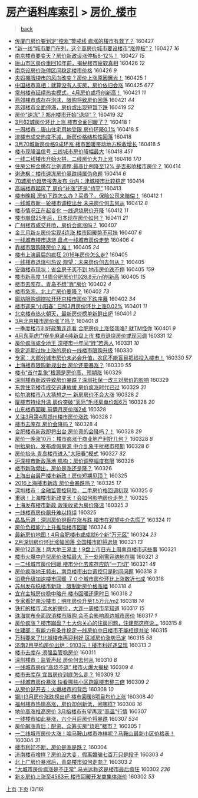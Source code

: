 [房产语料库索引](../../README.md)  > [房价_楼市](房价_楼市.md)
====
> [back](../README.md)

- [传厦门房价要划定“控涨”警戒线 疯涨的楼市有救了？](http://jkwz.applinzi.com/ittc/6825839160719836164.html#%E4%BC%A0%E5%8E%A6%E9%97%A8%E6%88%BF%E4%BB%B7%E8%A6%81%E5%88%92%E5%AE%9A%E2%80%9C%E6%8E%A7%E6%B6%A8%E2%80%9D%E8%AD%A6%E6%88%92%E7%BA%BF+%E7%96%AF%E6%B6%A8%E7%9A%84%E6%A5%BC%E5%B8%82%E6%9C%89%E6%95%91%E4%BA%86%EF%BC%9F) 160427  
- [“新一线”城市厦门在列，这个高房价城市要设楼市“涨停板”？](http://jkwz.applinzi.com/ittc/6825810868495188996.html#%E2%80%9C%E6%96%B0%E4%B8%80%E7%BA%BF%E2%80%9D%E5%9F%8E%E5%B8%82%E5%8E%A6%E9%97%A8%E5%9C%A8%E5%88%97%EF%BC%8C%E8%BF%99%E4%B8%AA%E9%AB%98%E6%88%BF%E4%BB%B7%E5%9F%8E%E5%B8%82%E8%A6%81%E8%AE%BE%E6%A5%BC%E5%B8%82%E2%80%9C%E6%B6%A8%E5%81%9C%E6%9D%BF%E2%80%9D%EF%BC%9F) 160427 *16* 
- [南京楼市要变天？房价新政设涨停板8-12%！](http://jkwz.applinzi.com/ittc/6825688491258020869.html#%E5%8D%97%E4%BA%AC%E6%A5%BC%E5%B8%82%E8%A6%81%E5%8F%98%E5%A4%A9%EF%BC%9F%E6%88%BF%E4%BB%B7%E6%96%B0%E6%94%BF%E8%AE%BE%E6%B6%A8%E5%81%9C%E6%9D%BF8-12%25%EF%BC%81) 160427 *15* 
- [唐山市区房价重回10年前，揭秘楼市疲软真相](http://jkwz.applinzi.com/ittc/6825515990020260869.html#%E5%94%90%E5%B1%B1%E5%B8%82%E5%8C%BA%E6%88%BF%E4%BB%B7%E9%87%8D%E5%9B%9E10%E5%B9%B4%E5%89%8D%EF%BC%8C%E6%8F%AD%E7%A7%98%E6%A5%BC%E5%B8%82%E7%96%B2%E8%BD%AF%E7%9C%9F%E7%9B%B8) 160426 *12* 
- [南京设房价涨停区间稳定楼市价格](http://jkwz.applinzi.com/ittc/6825418844960982021.html#%E5%8D%97%E4%BA%AC%E8%AE%BE%E6%88%BF%E4%BB%B7%E6%B6%A8%E5%81%9C%E5%8C%BA%E9%97%B4%E7%A8%B3%E5%AE%9A%E6%A5%BC%E5%B8%82%E4%BB%B7%E6%A0%BC) 160426 *9* 
- [央妈摊牌楼市的风向改变？房价上涨原因曝光！](http://jkwz.applinzi.com/ittc/6825112954399622148.html#%E5%A4%AE%E5%A6%88%E6%91%8A%E7%89%8C%E6%A5%BC%E5%B8%82%E7%9A%84%E9%A3%8E%E5%90%91%E6%94%B9%E5%8F%98%EF%BC%9F%E6%88%BF%E4%BB%B7%E4%B8%8A%E6%B6%A8%E5%8E%9F%E5%9B%A0%E6%9B%9D%E5%85%89%EF%BC%81) 160425 *1* 
- [中国楼市真相：就算没有人买房，房价依旧会涨](http://jkwz.applinzi.com/ittc/6823965567153079301.html#%E4%B8%AD%E5%9B%BD%E6%A5%BC%E5%B8%82%E7%9C%9F%E7%9B%B8%EF%BC%9A%E5%B0%B1%E7%AE%97%E6%B2%A1%E6%9C%89%E4%BA%BA%E4%B9%B0%E6%88%BF%EF%BC%8C%E6%88%BF%E4%BB%B7%E4%BE%9D%E6%97%A7%E4%BC%9A%E6%B6%A8) 160425 *677* 
- [常州楼市延续热卖模式，4月房价或将创新高！](http://jkwz.applinzi.com/ittc/6823536620984599557.html#%E5%B8%B8%E5%B7%9E%E6%A5%BC%E5%B8%82%E5%BB%B6%E7%BB%AD%E7%83%AD%E5%8D%96%E6%A8%A1%E5%BC%8F%EF%BC%8C4%E6%9C%88%E6%88%BF%E4%BB%B7%E6%88%96%E5%B0%86%E5%88%9B%E6%96%B0%E9%AB%98%EF%BC%81) 160421 *11* 
- [燕郊楼市或存在泡沫，限购将致房价回落](http://jkwz.applinzi.com/ittc/6823487467688559621.html#%E7%87%95%E9%83%8A%E6%A5%BC%E5%B8%82%E6%88%96%E5%AD%98%E5%9C%A8%E6%B3%A1%E6%B2%AB%EF%BC%8C%E9%99%90%E8%B4%AD%E5%B0%86%E8%87%B4%E6%88%BF%E4%BB%B7%E5%9B%9E%E8%90%BD) 160421 *44* 
- [燕郊楼市全面停滞，房价或出现短暂下跌](http://jkwz.applinzi.com/ittc/6822894342096028677.html#%E7%87%95%E9%83%8A%E6%A5%BC%E5%B8%82%E5%85%A8%E9%9D%A2%E5%81%9C%E6%BB%9E%EF%BC%8C%E6%88%BF%E4%BB%B7%E6%88%96%E5%87%BA%E7%8E%B0%E7%9F%AD%E6%9A%82%E4%B8%8B%E8%B7%8C) 160419 *52* 
- [房价&quot;速冻&quot;？郑州楼市开始&quot;退烧&quot;？](http://jkwz.applinzi.com/ittc/6822716064290833412.html#%E6%88%BF%E4%BB%B7%26quot%3B%E9%80%9F%E5%86%BB%26quot%3B%EF%BC%9F%E9%83%91%E5%B7%9E%E6%A5%BC%E5%B8%82%E5%BC%80%E5%A7%8B%26quot%3B%E9%80%80%E7%83%A7%26quot%3B%EF%BC%9F) 160419 *32* 
- [3月62城房价环比上涨  楼市全面回暖了？](http://jkwz.applinzi.com/ittc/6822513204571669509.html#3%E6%9C%8862%E5%9F%8E%E6%88%BF%E4%BB%B7%E7%8E%AF%E6%AF%94%E4%B8%8A%E6%B6%A8++%E6%A5%BC%E5%B8%82%E5%85%A8%E9%9D%A2%E5%9B%9E%E6%9A%96%E4%BA%86%EF%BC%9F) 160418 *1* 
- [一周楼市：唐山住宅用地受限 房价环降0.1%](http://jkwz.applinzi.com/ittc/6822467931438842885.html#%E4%B8%80%E5%91%A8%E6%A5%BC%E5%B8%82%EF%BC%9A%E5%94%90%E5%B1%B1%E4%BD%8F%E5%AE%85%E7%94%A8%E5%9C%B0%E5%8F%97%E9%99%90+%E6%88%BF%E4%BB%B7%E7%8E%AF%E9%99%8D0.1%25) 160418 *5* 
- [津楼市成交热度不减，新房价格结构性回落](http://jkwz.applinzi.com/ittc/6822461917033399301.html#%E6%B4%A5%E6%A5%BC%E5%B8%82%E6%88%90%E4%BA%A4%E7%83%AD%E5%BA%A6%E4%B8%8D%E5%87%8F%EF%BC%8C%E6%96%B0%E6%88%BF%E4%BB%B7%E6%A0%BC%E7%BB%93%E6%9E%84%E6%80%A7%E5%9B%9E%E8%90%BD) 160418  
- [3月70城新房价格9成环涨 楼市回暖带动地方税收增长](http://jkwz.applinzi.com/ittc/6822456456808760324.html#3%E6%9C%8870%E5%9F%8E%E6%96%B0%E6%88%BF%E4%BB%B7%E6%A0%BC9%E6%88%90%E7%8E%AF%E6%B6%A8+%E6%A5%BC%E5%B8%82%E5%9B%9E%E6%9A%96%E5%B8%A6%E5%8A%A8%E5%9C%B0%E6%96%B9%E7%A8%8E%E6%94%B6%E5%A2%9E%E9%95%BF) 160418 *5* 
- [楼市现降温信号 三线城市房价降幅最大](http://jkwz.applinzi.com/ittc/6822340158015669252.html#%E6%A5%BC%E5%B8%82%E7%8E%B0%E9%99%8D%E6%B8%A9%E4%BF%A1%E5%8F%B7+%E4%B8%89%E7%BA%BF%E5%9F%8E%E5%B8%82%E6%88%BF%E4%BB%B7%E9%99%8D%E5%B9%85%E6%9C%80%E5%A4%A7) 160418 *451* 
- [一线二线楼市开始火拼，二线房价大力上涨](http://jkwz.applinzi.com/ittc/6821692876710740997.html#%E4%B8%80%E7%BA%BF%E4%BA%8C%E7%BA%BF%E6%A5%BC%E5%B8%82%E5%BC%80%E5%A7%8B%E7%81%AB%E6%8B%BC%EF%BC%8C%E4%BA%8C%E7%BA%BF%E6%88%BF%E4%BB%B7%E5%A4%A7%E5%8A%9B%E4%B8%8A%E6%B6%A8) 160416 *170* 
- [住房公积金缴存比例调整:最高比例降至12% 是否影响楼市房价？](http://jkwz.applinzi.com/ittc/6820987576718459908.html#%E4%BD%8F%E6%88%BF%E5%85%AC%E7%A7%AF%E9%87%91%E7%BC%B4%E5%AD%98%E6%AF%94%E4%BE%8B%E8%B0%83%E6%95%B4%3A%E6%9C%80%E9%AB%98%E6%AF%94%E4%BE%8B%E9%99%8D%E8%87%B312%25+%E6%98%AF%E5%90%A6%E5%BD%B1%E5%93%8D%E6%A5%BC%E5%B8%82%E6%88%BF%E4%BB%B7%EF%BC%9F) 160414  
- [谢逸枫：楼市速冻房价暴跌纯属伪命题](http://jkwz.applinzi.com/ittc/6820970504009548805.html#%E8%B0%A2%E9%80%B8%E6%9E%AB%EF%BC%9A%E6%A5%BC%E5%B8%82%E9%80%9F%E5%86%BB%E6%88%BF%E4%BB%B7%E6%9A%B4%E8%B7%8C%E7%BA%AF%E5%B1%9E%E4%BC%AA%E5%91%BD%E9%A2%98) 160414 *6* 
- [70城房价趋势报告发布 业内：津城楼市比较稳定](http://jkwz.applinzi.com/ittc/6820858324748600325.html#70%E5%9F%8E%E6%88%BF%E4%BB%B7%E8%B6%8B%E5%8A%BF%E6%8A%A5%E5%91%8A%E5%8F%91%E5%B8%83+%E4%B8%9A%E5%86%85%EF%BC%9A%E6%B4%A5%E5%9F%8E%E6%A5%BC%E5%B8%82%E6%AF%94%E8%BE%83%E7%A8%B3%E5%AE%9A) 160414  
- [高端楼市起风了 房价“补涨”还是“持平”](http://jkwz.applinzi.com/ittc/6820624518707938308.html#%E9%AB%98%E7%AB%AF%E6%A5%BC%E5%B8%82%E8%B5%B7%E9%A3%8E%E4%BA%86+%E6%88%BF%E4%BB%B7%E2%80%9C%E8%A1%A5%E6%B6%A8%E2%80%9D%E8%BF%98%E6%98%AF%E2%80%9C%E6%8C%81%E5%B9%B3%E2%80%9D) 160413  
- [楼市晚报 房价下跌怎么办？买贵了，保险公司来赔偿！](http://jkwz.applinzi.com/ittc/6820254946045723652.html#%E6%A5%BC%E5%B8%82%E6%99%9A%E6%8A%A5+%E6%88%BF%E4%BB%B7%E4%B8%8B%E8%B7%8C%E6%80%8E%E4%B9%88%E5%8A%9E%EF%BC%9F%E4%B9%B0%E8%B4%B5%E4%BA%86%EF%BC%8C%E4%BF%9D%E9%99%A9%E5%85%AC%E5%8F%B8%E6%9D%A5%E8%B5%94%E5%81%BF%EF%BC%81) 160412 *1* 
- [一线城市新一轮楼市调控出台 未来房价何去何从](http://jkwz.applinzi.com/ittc/6820154467722724356.html#%E4%B8%80%E7%BA%BF%E5%9F%8E%E5%B8%82%E6%96%B0%E4%B8%80%E8%BD%AE%E6%A5%BC%E5%B8%82%E8%B0%83%E6%8E%A7%E5%87%BA%E5%8F%B0+%E6%9C%AA%E6%9D%A5%E6%88%BF%E4%BB%B7%E4%BD%95%E5%8E%BB%E4%BD%95%E4%BB%8E) 160412 *8* 
- [楼市情况正在起变化 一线退烧房价开降](http://jkwz.applinzi.com/ittc/6820144592095544325.html#%E6%A5%BC%E5%B8%82%E6%83%85%E5%86%B5%E6%AD%A3%E5%9C%A8%E8%B5%B7%E5%8F%98%E5%8C%96+%E4%B8%80%E7%BA%BF%E9%80%80%E7%83%A7%E6%88%BF%E4%BB%B7%E5%BC%80%E9%99%8D) 160412 *11* 
- [楼市崩盘25年后，日本现在房价如何？](http://jkwz.applinzi.com/ittc/6819880948074021893.html#%E6%A5%BC%E5%B8%82%E5%B4%A9%E7%9B%9825%E5%B9%B4%E5%90%8E%EF%BC%8C%E6%97%A5%E6%9C%AC%E7%8E%B0%E5%9C%A8%E6%88%BF%E4%BB%B7%E5%A6%82%E4%BD%95%EF%BC%9F) 160411 *21* 
- [广州楼市成交井喷，房价会疯涨吗？](http://jkwz.applinzi.com/ittc/6818368697101976581.html#%E5%B9%BF%E5%B7%9E%E6%A5%BC%E5%B8%82%E6%88%90%E4%BA%A4%E4%BA%95%E5%96%B7%EF%BC%8C%E6%88%BF%E4%BB%B7%E4%BC%9A%E7%96%AF%E6%B6%A8%E5%90%97%EF%BC%9F) 160407  
- [金三月新乡房价实现4连涨 楼市回暖势不可挡](http://jkwz.applinzi.com/ittc/6818268563898893316.html#%E9%87%91%E4%B8%89%E6%9C%88%E6%96%B0%E4%B9%A1%E6%88%BF%E4%BB%B7%E5%AE%9E%E7%8E%B04%E8%BF%9E%E6%B6%A8+%E6%A5%BC%E5%B8%82%E5%9B%9E%E6%9A%96%E5%8A%BF%E4%B8%8D%E5%8F%AF%E6%8C%A1) 160407 *6* 
- [一线城市楼市退烧 盘点一线城市房价走势](http://jkwz.applinzi.com/ittc/6817889707014751237.html#%E4%B8%80%E7%BA%BF%E5%9F%8E%E5%B8%82%E6%A5%BC%E5%B8%82%E9%80%80%E7%83%A7+%E7%9B%98%E7%82%B9%E4%B8%80%E7%BA%BF%E5%9F%8E%E5%B8%82%E6%88%BF%E4%BB%B7%E8%B5%B0%E5%8A%BF) 160406 *4* 
- [靠楼市限购降房价？难！](http://jkwz.applinzi.com/ittc/6816017739055367173.html#%E9%9D%A0%E6%A5%BC%E5%B8%82%E9%99%90%E8%B4%AD%E9%99%8D%E6%88%BF%E4%BB%B7%EF%BC%9F%E9%9A%BE%EF%BC%81) 160405 *24* 
- [楼市上演最后的疯狂 2016年房价怎么走?](http://jkwz.applinzi.com/ittc/6817615553963230212.html#%E6%A5%BC%E5%B8%82%E4%B8%8A%E6%BC%94%E6%9C%80%E5%90%8E%E7%9A%84%E7%96%AF%E7%8B%82+2016%E5%B9%B4%E6%88%BF%E4%BB%B7%E6%80%8E%E4%B9%88%E8%B5%B0%3F) 160405  
- [一线楼市退烧引热议 观望：未来房价何去何从？](http://jkwz.applinzi.com/ittc/6817599736089428996.html#%E4%B8%80%E7%BA%BF%E6%A5%BC%E5%B8%82%E9%80%80%E7%83%A7%E5%BC%95%E7%83%AD%E8%AE%AE+%E8%A7%82%E6%9C%9B%EF%BC%9A%E6%9C%AA%E6%9D%A5%E6%88%BF%E4%BB%B7%E4%BD%95%E5%8E%BB%E4%BD%95%E4%BB%8E%EF%BC%9F) 160405  
- [安徽楼市现状：省会房子买不到 地市房价跌不停](http://jkwz.applinzi.com/ittc/6817553993249063941.html#%E5%AE%89%E5%BE%BD%E6%A5%BC%E5%B8%82%E7%8E%B0%E7%8A%B6%EF%BC%9A%E7%9C%81%E4%BC%9A%E6%88%BF%E5%AD%90%E4%B9%B0%E4%B8%8D%E5%88%B0+%E5%9C%B0%E5%B8%82%E6%88%BF%E4%BB%B7%E8%B7%8C%E4%B8%8D%E5%81%9C) 160405 *159* 
- [楼市新高度   14周合肥房价11028.8元/㎡创新高](http://jkwz.applinzi.com/ittc/6817520823581541381.html#%E6%A5%BC%E5%B8%82%E6%96%B0%E9%AB%98%E5%BA%A6+++14%E5%91%A8%E5%90%88%E8%82%A5%E6%88%BF%E4%BB%B711028.8%E5%85%83%2F%E3%8E%A1%E5%88%9B%E6%96%B0%E9%AB%98) 160405 *15* 
- [楼市去库存，青岛不想“靠”房价](http://jkwz.applinzi.com/ittc/6816585238163489796.html#%E6%A5%BC%E5%B8%82%E5%8E%BB%E5%BA%93%E5%AD%98%EF%BC%8C%E9%9D%92%E5%B2%9B%E4%B8%8D%E6%83%B3%E2%80%9C%E9%9D%A0%E2%80%9D%E6%88%BF%E4%BB%B7) 160402 *4* 
- [楼市急冻，北上广房价要降？](http://jkwz.applinzi.com/ittc/6816530280445641733.html#%E6%A5%BC%E5%B8%82%E6%80%A5%E5%86%BB%EF%BC%8C%E5%8C%97%E4%B8%8A%E5%B9%BF%E6%88%BF%E4%BB%B7%E8%A6%81%E9%99%8D%EF%BC%9F) 160402 *73* 
- [廊坊限购调控拉开环京楼市房价下跌序幕](http://jkwz.applinzi.com/ittc/6816412340362675204.html#%E5%BB%8A%E5%9D%8A%E9%99%90%E8%B4%AD%E8%B0%83%E6%8E%A7%E6%8B%89%E5%BC%80%E7%8E%AF%E4%BA%AC%E6%A5%BC%E5%B8%82%E6%88%BF%E4%BB%B7%E4%B8%8B%E8%B7%8C%E5%BA%8F%E5%B9%95) 160402 *34* 
- [楼市迎来“小阳春” 日照3月房价环比上涨0.02%](http://jkwz.applinzi.com/ittc/6816205737545958404.html#%E6%A5%BC%E5%B8%82%E8%BF%8E%E6%9D%A5%E2%80%9C%E5%B0%8F%E9%98%B3%E6%98%A5%E2%80%9D+%E6%97%A5%E7%85%A73%E6%9C%88%E6%88%BF%E4%BB%B7%E7%8E%AF%E6%AF%94%E4%B8%8A%E6%B6%A80.02%25) 160401 *11* 
- [北京楼市热火朝天，最新房价榜单新鲜出炉](http://jkwz.applinzi.com/ittc/6816150639226651652.html#%E5%8C%97%E4%BA%AC%E6%A5%BC%E5%B8%82%E7%83%AD%E7%81%AB%E6%9C%9D%E5%A4%A9%EF%BC%8C%E6%9C%80%E6%96%B0%E6%88%BF%E4%BB%B7%E6%A6%9C%E5%8D%95%E6%96%B0%E9%B2%9C%E5%87%BA%E7%82%89) 160401 *2* 
- [3月北京楼市房价涨了吗？](http://jkwz.applinzi.com/ittc/6816145539372418053.html#3%E6%9C%88%E5%8C%97%E4%BA%AC%E6%A5%BC%E5%B8%82%E6%88%BF%E4%BB%B7%E6%B6%A8%E4%BA%86%E5%90%97%EF%BC%9F) 160401 *8* 
- [一季度楼市利好政策连连看 合肥房价上涨怪我咯? 就TM怪你](http://jkwz.applinzi.com/ittc/6816042813133161477.html#%E4%B8%80%E5%AD%A3%E5%BA%A6%E6%A5%BC%E5%B8%82%E5%88%A9%E5%A5%BD%E6%94%BF%E7%AD%96%E8%BF%9E%E8%BF%9E%E7%9C%8B+%E5%90%88%E8%82%A5%E6%88%BF%E4%BB%B7%E4%B8%8A%E6%B6%A8%E6%80%AA%E6%88%91%E5%92%AF%3F+%E5%B0%B1TM%E6%80%AA%E4%BD%A0) 160401 *9* 
- [4月东莞虎门寮步麻涌4纯新盘上市 楼市退烧房价或现回调](http://jkwz.applinzi.com/ittc/6815751505751573509.html#4%E6%9C%88%E4%B8%9C%E8%8E%9E%E8%99%8E%E9%97%A8%E5%AF%AE%E6%AD%A5%E9%BA%BB%E6%B6%8C4%E7%BA%AF%E6%96%B0%E7%9B%98%E4%B8%8A%E5%B8%82+%E6%A5%BC%E5%B8%82%E9%80%80%E7%83%A7%E6%88%BF%E4%BB%B7%E6%88%96%E7%8E%B0%E5%9B%9E%E8%B0%83) 160331 *12* 
- [房价疯涨成全地王 深楼市一年间“胖”若两人](http://jkwz.applinzi.com/ittc/6815723801144722437.html#%E6%88%BF%E4%BB%B7%E7%96%AF%E6%B6%A8%E6%88%90%E5%85%A8%E5%9C%B0%E7%8E%8B+%E6%B7%B1%E6%A5%BC%E5%B8%82%E4%B8%80%E5%B9%B4%E9%97%B4%E2%80%9C%E8%83%96%E2%80%9D%E8%8B%A5%E4%B8%A4%E4%BA%BA) 160331 *10* 
- [稳定近期过快上涨的房价一线楼市限购升级](http://jkwz.applinzi.com/ittc/6815452008492303365.html#%E7%A8%B3%E5%AE%9A%E8%BF%91%E6%9C%9F%E8%BF%87%E5%BF%AB%E4%B8%8A%E6%B6%A8%E7%9A%84%E6%88%BF%E4%BB%B7%E4%B8%80%E7%BA%BF%E6%A5%BC%E5%B8%82%E9%99%90%E8%B4%AD%E5%8D%87%E7%BA%A7) 160330  
- [专家：大部分城市房价未必会升值，农民不能盲目把钱投入楼市！](http://jkwz.applinzi.com/ittc/6815418438755304452.html#%E4%B8%93%E5%AE%B6%EF%BC%9A%E5%A4%A7%E9%83%A8%E5%88%86%E5%9F%8E%E5%B8%82%E6%88%BF%E4%BB%B7%E6%9C%AA%E5%BF%85%E4%BC%9A%E5%8D%87%E5%80%BC%EF%BC%8C%E5%86%9C%E6%B0%91%E4%B8%8D%E8%83%BD%E7%9B%B2%E7%9B%AE%E6%8A%8A%E9%92%B1%E6%8A%95%E5%85%A5%E6%A5%BC%E5%B8%82%EF%BC%81) 160330 *57* 
- [上海楼市限购新规出台 房价还要暴涨？](http://jkwz.applinzi.com/ittc/6815402858681730052.html#%E4%B8%8A%E6%B5%B7%E6%A5%BC%E5%B8%82%E9%99%90%E8%B4%AD%E6%96%B0%E8%A7%84%E5%87%BA%E5%8F%B0+%E6%88%BF%E4%BB%B7%E8%BF%98%E8%A6%81%E6%9A%B4%E6%B6%A8%EF%BC%9F) 160330 *55* 
- [楼市“首付乱象”根源是房价高、预期涨](http://jkwz.applinzi.com/ittc/6815098976583812101.html#%E6%A5%BC%E5%B8%82%E2%80%9C%E9%A6%96%E4%BB%98%E4%B9%B1%E8%B1%A1%E2%80%9D%E6%A0%B9%E6%BA%90%E6%98%AF%E6%88%BF%E4%BB%B7%E9%AB%98%E3%80%81%E9%A2%84%E6%9C%9F%E6%B6%A8) 160329  
- [深圳楼市新政导致房价暴跌？深圳社保一改三对房价的影响](http://jkwz.applinzi.com/ittc/6815048860275573764.html#%E6%B7%B1%E5%9C%B3%E6%A5%BC%E5%B8%82%E6%96%B0%E6%94%BF%E5%AF%BC%E8%87%B4%E6%88%BF%E4%BB%B7%E6%9A%B4%E8%B7%8C%EF%BC%9F%E6%B7%B1%E5%9C%B3%E7%A4%BE%E4%BF%9D%E4%B8%80%E6%94%B9%E4%B8%89%E5%AF%B9%E6%88%BF%E4%BB%B7%E7%9A%84%E5%BD%B1%E5%93%8D) 160329  
- [东莞住宅楼市成交迅速放缓 房价疯涨时代已过](http://jkwz.applinzi.com/ittc/6814957453716227077.html#%E4%B8%9C%E8%8E%9E%E4%BD%8F%E5%AE%85%E6%A5%BC%E5%B8%82%E6%88%90%E4%BA%A4%E8%BF%85%E9%80%9F%E6%94%BE%E7%BC%93+%E6%88%BF%E4%BB%B7%E7%96%AF%E6%B6%A8%E6%97%B6%E4%BB%A3%E5%B7%B2%E8%BF%87) 160329 *31* 
- [哈尔滨楼市八大猜想之一 新房房价不会大涨](http://jkwz.applinzi.com/ittc/6814776033060324356.html#%E5%93%88%E5%B0%94%E6%BB%A8%E6%A5%BC%E5%B8%82%E5%85%AB%E5%A4%A7%E7%8C%9C%E6%83%B3%E4%B9%8B%E4%B8%80+%E6%96%B0%E6%88%BF%E6%88%BF%E4%BB%B7%E4%B8%8D%E4%BC%9A%E5%A4%A7%E6%B6%A8) 160328 *2* 
- [厦楼市持续升温 房价突破“天际”毛坯房单价超6万](http://jkwz.applinzi.com/ittc/6814743552760235012.html#%E5%8E%A6%E6%A5%BC%E5%B8%82%E6%8C%81%E7%BB%AD%E5%8D%87%E6%B8%A9+%E6%88%BF%E4%BB%B7%E7%AA%81%E7%A0%B4%E2%80%9C%E5%A4%A9%E9%99%85%E2%80%9D%E6%AF%9B%E5%9D%AF%E6%88%BF%E5%8D%95%E4%BB%B7%E8%B6%856%E4%B8%87) 160328 *20* 
- [山东楼市回暖 前俩月房价涨2成](http://jkwz.applinzi.com/ittc/6814702341034869765.html#%E5%B1%B1%E4%B8%9C%E6%A5%BC%E5%B8%82%E5%9B%9E%E6%9A%96+%E5%89%8D%E4%BF%A9%E6%9C%88%E6%88%BF%E4%BB%B7%E6%B6%A82%E6%88%90) 160328  
- [关注3月第4周郑州楼市房价涨跌](http://jkwz.applinzi.com/ittc/6814702669574702085.html#%E5%85%B3%E6%B3%A83%E6%9C%88%E7%AC%AC4%E5%91%A8%E9%83%91%E5%B7%9E%E6%A5%BC%E5%B8%82%E6%88%BF%E4%BB%B7%E6%B6%A8%E8%B7%8C) 160328 *1* 
- [楼市去库存 房价会降吗？](http://jkwz.applinzi.com/ittc/6814683244964348932.html#%E6%A5%BC%E5%B8%82%E5%8E%BB%E5%BA%93%E5%AD%98+%E6%88%BF%E4%BB%B7%E4%BC%9A%E9%99%8D%E5%90%97%EF%BC%9F) 160328 *4* 
- [合肥楼市新政即将出台 房价真的会降吗？！](http://jkwz.applinzi.com/ittc/6814659342397604869.html#%E5%90%88%E8%82%A5%E6%A5%BC%E5%B8%82%E6%96%B0%E6%94%BF%E5%8D%B3%E5%B0%86%E5%87%BA%E5%8F%B0+%E6%88%BF%E4%BB%B7%E7%9C%9F%E7%9A%84%E4%BC%9A%E9%99%8D%E5%90%97%EF%BC%9F%EF%BC%81) 160328 *29* 
- [房价一晚涨10万：楼市疯涨于商业地产利好几何？](http://jkwz.applinzi.com/ittc/6814647482008994820.html#%E6%88%BF%E4%BB%B7%E4%B8%80%E6%99%9A%E6%B6%A810%E4%B8%87%EF%BC%9A%E6%A5%BC%E5%B8%82%E7%96%AF%E6%B6%A8%E4%BA%8E%E5%95%86%E4%B8%9A%E5%9C%B0%E4%BA%A7%E5%88%A9%E5%A5%BD%E5%87%A0%E4%BD%95%EF%BC%9F) 160328 *8* 
- [哄抬房价、发布虚假房源 中介乱象干扰楼市预期](http://jkwz.applinzi.com/ittc/6814577880709202948.html#%E5%93%84%E6%8A%AC%E6%88%BF%E4%BB%B7%E3%80%81%E5%8F%91%E5%B8%83%E8%99%9A%E5%81%87%E6%88%BF%E6%BA%90+%E4%B8%AD%E4%BB%8B%E4%B9%B1%E8%B1%A1%E5%B9%B2%E6%89%B0%E6%A5%BC%E5%B8%82%E9%A2%84%E6%9C%9F) 160328 *6* 
- [房价抬头 青岛楼市进入&quot;大阳春&quot;模式](http://jkwz.applinzi.com/ittc/6814161965207258116.html#%E6%88%BF%E4%BB%B7%E6%8A%AC%E5%A4%B4+%E9%9D%92%E5%B2%9B%E6%A5%BC%E5%B8%82%E8%BF%9B%E5%85%A5%26quot%3B%E5%A4%A7%E9%98%B3%E6%98%A5%26quot%3B%E6%A8%A1%E5%BC%8F) 160327 *32* 
- [沪深楼市新政落地 机构：房价调整幅度有限](http://jkwz.applinzi.com/ittc/6813926227484083205.html#%E6%B2%AA%E6%B7%B1%E6%A5%BC%E5%B8%82%E6%96%B0%E6%94%BF%E8%90%BD%E5%9C%B0+%E6%9C%BA%E6%9E%84%EF%BC%9A%E6%88%BF%E4%BB%B7%E8%B0%83%E6%95%B4%E5%B9%85%E5%BA%A6%E6%9C%89%E9%99%90) 160326  
- [楼市新政频出，房价是涨还是降？](http://jkwz.applinzi.com/ittc/6813814780888351749.html#%E6%A5%BC%E5%B8%82%E6%96%B0%E6%94%BF%E9%A2%91%E5%87%BA%EF%BC%8C%E6%88%BF%E4%BB%B7%E6%98%AF%E6%B6%A8%E8%BF%98%E6%98%AF%E9%99%8D%EF%BC%9F) 160326  
- [上海出台最严楼市新政！房价短期见顶？](http://jkwz.applinzi.com/ittc/6813625556339786756.html#%E4%B8%8A%E6%B5%B7%E5%87%BA%E5%8F%B0%E6%9C%80%E4%B8%A5%E6%A5%BC%E5%B8%82%E6%96%B0%E6%94%BF%EF%BC%81%E6%88%BF%E4%BB%B7%E7%9F%AD%E6%9C%9F%E8%A7%81%E9%A1%B6%EF%BC%9F) 160325  
- [2016上海楼市新政 房价会暴跌吗？](http://jkwz.applinzi.com/ittc/6813556190759879685.html#2016%E4%B8%8A%E6%B5%B7%E6%A5%BC%E5%B8%82%E6%96%B0%E6%94%BF+%E6%88%BF%E4%BB%B7%E4%BC%9A%E6%9A%B4%E8%B7%8C%E5%90%97%EF%BC%9F) 160325 *17* 
- [深圳楼市：金融监管控风险，二手房价格回调初现](http://jkwz.applinzi.com/ittc/6813542649453609988.html#%E6%B7%B1%E5%9C%B3%E6%A5%BC%E5%B8%82%EF%BC%9A%E9%87%91%E8%9E%8D%E7%9B%91%E7%AE%A1%E6%8E%A7%E9%A3%8E%E9%99%A9%EF%BC%8C%E4%BA%8C%E6%89%8B%E6%88%BF%E4%BB%B7%E6%A0%BC%E5%9B%9E%E8%B0%83%E5%88%9D%E7%8E%B0) 160325 *6* 
- [重磅！上海楼市新政变天！会如何影响房价走势？](http://jkwz.applinzi.com/ittc/6813514872746673156.html#%E9%87%8D%E7%A3%85%EF%BC%81%E4%B8%8A%E6%B5%B7%E6%A5%BC%E5%B8%82%E6%96%B0%E6%94%BF%E5%8F%98%E5%A4%A9%EF%BC%81%E4%BC%9A%E5%A6%82%E4%BD%95%E5%BD%B1%E5%93%8D%E6%88%BF%E4%BB%B7%E8%B5%B0%E5%8A%BF%EF%BC%9F) 160325  
- [上海发布楼市新政 政策收紧为房价降温](http://jkwz.applinzi.com/ittc/6813486178904835077.html#%E4%B8%8A%E6%B5%B7%E5%8F%91%E5%B8%83%E6%A5%BC%E5%B8%82%E6%96%B0%E6%94%BF+%E6%94%BF%E7%AD%96%E6%94%B6%E7%B4%A7%E4%B8%BA%E6%88%BF%E4%BB%B7%E9%99%8D%E6%B8%A9) 160325 *3* 
- [一线楼市房价飙升难以持续](http://jkwz.applinzi.com/ittc/6813393844074710021.html#%E4%B8%80%E7%BA%BF%E6%A5%BC%E5%B8%82%E6%88%BF%E4%BB%B7%E9%A3%99%E5%8D%87%E9%9A%BE%E4%BB%A5%E6%8C%81%E7%BB%AD) 160325  
- [晶晶乐道：深圳房价徘徊在涨与跌 楼市在观望中介先慌了](http://jkwz.applinzi.com/ittc/6813173135536817156.html#%E6%99%B6%E6%99%B6%E4%B9%90%E9%81%93%EF%BC%9A%E6%B7%B1%E5%9C%B3%E6%88%BF%E4%BB%B7%E5%BE%98%E5%BE%8A%E5%9C%A8%E6%B6%A8%E4%B8%8E%E8%B7%8C+%E6%A5%BC%E5%B8%82%E5%9C%A8%E8%A7%82%E6%9C%9B%E4%B8%AD%E4%BB%8B%E5%85%88%E6%85%8C%E4%BA%86) 160324 *11* 
- [房价负担能力上升推动楼市回暖](http://jkwz.applinzi.com/ittc/6813143768836342789.html#%E6%88%BF%E4%BB%B7%E8%B4%9F%E6%8B%85%E8%83%BD%E5%8A%9B%E4%B8%8A%E5%8D%87%E6%8E%A8%E5%8A%A8%E6%A5%BC%E5%B8%82%E5%9B%9E%E6%9A%96) 160324 *9* 
- [最新房价地图！4月合肥楼市或成就6个新“万元区”](http://jkwz.applinzi.com/ittc/6813071244555453445.html#%E6%9C%80%E6%96%B0%E6%88%BF%E4%BB%B7%E5%9C%B0%E5%9B%BE%EF%BC%814%E6%9C%88%E5%90%88%E8%82%A5%E6%A5%BC%E5%B8%82%E6%88%96%E6%88%90%E5%B0%B16%E4%B8%AA%E6%96%B0%E2%80%9C%E4%B8%87%E5%85%83%E5%8C%BA%E2%80%9D) 160324 *23* 
- [2月深圳房价环比涨幅回落 全国楼市即将退烧](http://jkwz.applinzi.com/ittc/6812085850154206212.html#2%E6%9C%88%E6%B7%B1%E5%9C%B3%E6%88%BF%E4%BB%B7%E7%8E%AF%E6%AF%94%E6%B6%A8%E5%B9%85%E5%9B%9E%E8%90%BD+%E5%85%A8%E5%9B%BD%E6%A5%BC%E5%B8%82%E5%8D%B3%E5%B0%86%E9%80%80%E7%83%A7) 160321 *13* 
- [房价12连涨！两大地王易主！9盘上市日光上周南京楼市这些事](http://jkwz.applinzi.com/ittc/6812080397147964420.html#%E6%88%BF%E4%BB%B712%E8%BF%9E%E6%B6%A8%EF%BC%81%E4%B8%A4%E5%A4%A7%E5%9C%B0%E7%8E%8B%E6%98%93%E4%B8%BB%EF%BC%819%E7%9B%98%E4%B8%8A%E5%B8%82%E6%97%A5%E5%85%89%E4%B8%8A%E5%91%A8%E5%8D%97%E4%BA%AC%E6%A5%BC%E5%B8%82%E8%BF%99%E4%BA%9B%E4%BA%8B) 160321  
- [楼市火爆中户型房价涨幅最大 下一处刚需容纳地在哪](http://jkwz.applinzi.com/ittc/6812074947149038597.html#%E6%A5%BC%E5%B8%82%E7%81%AB%E7%88%86%E4%B8%AD%E6%88%B7%E5%9E%8B%E6%88%BF%E4%BB%B7%E6%B6%A8%E5%B9%85%E6%9C%80%E5%A4%A7+%E4%B8%8B%E4%B8%80%E5%A4%84%E5%88%9A%E9%9C%80%E5%AE%B9%E7%BA%B3%E5%9C%B0%E5%9C%A8%E5%93%AA) 160321 *3* 
- [一二线城市房价回暖 楼市分化去库存应防“一刀切”](http://jkwz.applinzi.com/ittc/6811837791990187013.html#%E4%B8%80%E4%BA%8C%E7%BA%BF%E5%9F%8E%E5%B8%82%E6%88%BF%E4%BB%B7%E5%9B%9E%E6%9A%96+%E6%A5%BC%E5%B8%82%E5%88%86%E5%8C%96%E5%8E%BB%E5%BA%93%E5%AD%98%E5%BA%94%E9%98%B2%E2%80%9C%E4%B8%80%E5%88%80%E5%88%87%E2%80%9D) 160321 *48* 
- [房价疯涨地王频出，南京楼市出台调控只是时间问题](http://jkwz.applinzi.com/ittc/6810994672277128197.html#%E6%88%BF%E4%BB%B7%E7%96%AF%E6%B6%A8%E5%9C%B0%E7%8E%8B%E9%A2%91%E5%87%BA%EF%BC%8C%E5%8D%97%E4%BA%AC%E6%A5%BC%E5%B8%82%E5%87%BA%E5%8F%B0%E8%B0%83%E6%8E%A7%E5%8F%AA%E6%98%AF%E6%97%B6%E9%97%B4%E9%97%AE%E9%A2%98) 160318 *3* 
- [消费升级加速楼市回暖 ７０个城市房价环比上涨数近七成](http://jkwz.applinzi.com/ittc/6810982404604822532.html#%E6%B6%88%E8%B4%B9%E5%8D%87%E7%BA%A7%E5%8A%A0%E9%80%9F%E6%A5%BC%E5%B8%82%E5%9B%9E%E6%9A%96+%EF%BC%97%EF%BC%90%E4%B8%AA%E5%9F%8E%E5%B8%82%E6%88%BF%E4%BB%B7%E7%8E%AF%E6%AF%94%E4%B8%8A%E6%B6%A8%E6%95%B0%E8%BF%91%E4%B8%83%E6%88%90) 160318  
- [苏州发布稳楼市新政：限制新房价格涨幅](http://jkwz.applinzi.com/ittc/6810951604375127045.html#%E8%8B%8F%E5%B7%9E%E5%8F%91%E5%B8%83%E7%A8%B3%E6%A5%BC%E5%B8%82%E6%96%B0%E6%94%BF%EF%BC%9A%E9%99%90%E5%88%B6%E6%96%B0%E6%88%BF%E4%BB%B7%E6%A0%BC%E6%B6%A8%E5%B9%85) 160318 *4* 
- [宜宾主城房价稳中略升 楼市回暖还需时日](http://jkwz.applinzi.com/ittc/6810834186311042052.html#%E5%AE%9C%E5%AE%BE%E4%B8%BB%E5%9F%8E%E6%88%BF%E4%BB%B7%E7%A8%B3%E4%B8%AD%E7%95%A5%E5%8D%87+%E6%A5%BC%E5%B8%82%E5%9B%9E%E6%9A%96%E8%BF%98%E9%9C%80%E6%97%B6%E6%97%A5) 160318 *2* 
- [专家看好南沙楼市：明年房价升至1.5万元/m2](http://jkwz.applinzi.com/ittc/6810772449931035652.html#%E4%B8%93%E5%AE%B6%E7%9C%8B%E5%A5%BD%E5%8D%97%E6%B2%99%E6%A5%BC%E5%B8%82%EF%BC%9A%E6%98%8E%E5%B9%B4%E6%88%BF%E4%BB%B7%E5%8D%87%E8%87%B31.5%E4%B8%87%E5%85%83%2Fm2) 160318 *14* 
- [铁打的楼市,流水的房价，大连一周楼市早知道](http://jkwz.applinzi.com/ittc/6810598781703685124.html#%E9%93%81%E6%89%93%E7%9A%84%E6%A5%BC%E5%B8%82%2C%E6%B5%81%E6%B0%B4%E7%9A%84%E6%88%BF%E4%BB%B7%EF%BC%8C%E5%A4%A7%E8%BF%9E%E4%B8%80%E5%91%A8%E6%A5%BC%E5%B8%82%E6%97%A9%E7%9F%A5%E9%81%93) 160317 *15* 
- [珠海宣布全面取消楼市限购 会不会影响周边城市房价](http://jkwz.applinzi.com/ittc/6810481416903066629.html#%E7%8F%A0%E6%B5%B7%E5%AE%A3%E5%B8%83%E5%85%A8%E9%9D%A2%E5%8F%96%E6%B6%88%E6%A5%BC%E5%B8%82%E9%99%90%E8%B4%AD+%E4%BC%9A%E4%B8%8D%E4%BC%9A%E5%BD%B1%E5%93%8D%E5%91%A8%E8%BE%B9%E5%9F%8E%E5%B8%82%E6%88%BF%E4%BB%B7) 160317 *1* 
- [房价疯涨？楼市崩盘？七大你关心的住房问题，住建部这样说...](http://jkwz.applinzi.com/ittc/6809801908462027780.html#%E6%88%BF%E4%BB%B7%E7%96%AF%E6%B6%A8%EF%BC%9F%E6%A5%BC%E5%B8%82%E5%B4%A9%E7%9B%98%EF%BC%9F%E4%B8%83%E5%A4%A7%E4%BD%A0%E5%85%B3%E5%BF%83%E7%9A%84%E4%BD%8F%E6%88%BF%E9%97%AE%E9%A2%98%EF%BC%8C%E4%BD%8F%E5%BB%BA%E9%83%A8%E8%BF%99%E6%A0%B7%E8%AF%B4...) 160315 *8* 
- [住建部：有能力有条件稳定一线房价中日楼市不能相提并论](http://jkwz.applinzi.com/ittc/6809798221895304197.html#%E4%BD%8F%E5%BB%BA%E9%83%A8%EF%BC%9A%E6%9C%89%E8%83%BD%E5%8A%9B%E6%9C%89%E6%9D%A1%E4%BB%B6%E7%A8%B3%E5%AE%9A%E4%B8%80%E7%BA%BF%E6%88%BF%E4%BB%B7%E4%B8%AD%E6%97%A5%E6%A5%BC%E5%B8%82%E4%B8%8D%E8%83%BD%E7%9B%B8%E6%8F%90%E5%B9%B6%E8%AE%BA) 160315  
- [万科要来了!北城楼市再迎利好 区域房价涨势已定](http://jkwz.applinzi.com/ittc/6809761547005985796.html#%E4%B8%87%E7%A7%91%E8%A6%81%E6%9D%A5%E4%BA%86%21%E5%8C%97%E5%9F%8E%E6%A5%BC%E5%B8%82%E5%86%8D%E8%BF%8E%E5%88%A9%E5%A5%BD+%E5%8C%BA%E5%9F%9F%E6%88%BF%E4%BB%B7%E6%B6%A8%E5%8A%BF%E5%B7%B2%E5%AE%9A) 160315 *58* 
- [济南2月平均房价出炉：9103元！楼市利好逐显现](http://jkwz.applinzi.com/ittc/6808976042597286917.html#%E6%B5%8E%E5%8D%972%E6%9C%88%E5%B9%B3%E5%9D%87%E6%88%BF%E4%BB%B7%E5%87%BA%E7%82%89%EF%BC%9A9103%E5%85%83%EF%BC%81%E6%A5%BC%E5%B8%82%E5%88%A9%E5%A5%BD%E9%80%90%E6%98%BE%E7%8E%B0) 160313 *3* 
- [楼市去库存 须强监管稳房价](http://jkwz.applinzi.com/ittc/6808269344475710468.html#%E6%A5%BC%E5%B8%82%E5%8E%BB%E5%BA%93%E5%AD%98+%E9%A1%BB%E5%BC%BA%E7%9B%91%E7%AE%A1%E7%A8%B3%E6%88%BF%E4%BB%B7) 160311  
- [深圳楼市：监管声起 房价何去何从](http://jkwz.applinzi.com/ittc/6807897615333065732.html#%E6%B7%B1%E5%9C%B3%E6%A5%BC%E5%B8%82%EF%BC%9A%E7%9B%91%E7%AE%A1%E5%A3%B0%E8%B5%B7+%E6%88%BF%E4%BB%B7%E4%BD%95%E5%8E%BB%E4%BD%95%E4%BB%8E) 160310 *8* 
- [一线城市房价“高烧不退” 楼市火爆大揭秘](http://jkwz.applinzi.com/ittc/6807733171864994820.html#%E4%B8%80%E7%BA%BF%E5%9F%8E%E5%B8%82%E6%88%BF%E4%BB%B7%E2%80%9C%E9%AB%98%E7%83%A7%E4%B8%8D%E9%80%80%E2%80%9D+%E6%A5%BC%E5%B8%82%E7%81%AB%E7%88%86%E5%A4%A7%E6%8F%AD%E7%A7%98) 160309 *4* 
- [楼市去库存 宜昌房价到底怎么走？](http://jkwz.applinzi.com/ittc/6807630303774376964.html#%E6%A5%BC%E5%B8%82%E5%8E%BB%E5%BA%93%E5%AD%98+%E5%AE%9C%E6%98%8C%E6%88%BF%E4%BB%B7%E5%88%B0%E5%BA%95%E6%80%8E%E4%B9%88%E8%B5%B0%EF%BC%9F) 160309 *12* 
- [一线城市房价暴涨 快看哪些小区跑赢楼市整三倍](http://jkwz.applinzi.com/ittc/6807586772108182533.html#%E4%B8%80%E7%BA%BF%E5%9F%8E%E5%B8%82%E6%88%BF%E4%BB%B7%E6%9A%B4%E6%B6%A8+%E5%BF%AB%E7%9C%8B%E5%93%AA%E4%BA%9B%E5%B0%8F%E5%8C%BA%E8%B7%91%E8%B5%A2%E6%A5%BC%E5%B8%82%E6%95%B4%E4%B8%89%E5%80%8D) 160309 *2* 
- [从房价说开去：火爆楼市的背后](http://jkwz.applinzi.com/ittc/6807269036215763973.html#%E4%BB%8E%E6%88%BF%E4%BB%B7%E8%AF%B4%E5%BC%80%E5%8E%BB%EF%BC%9A%E7%81%AB%E7%88%86%E6%A5%BC%E5%B8%82%E7%9A%84%E8%83%8C%E5%90%8E) 160308 *10* 
- [银川3月房价涨跌榜出炉 楼市回暖8项目均价上涨](http://jkwz.applinzi.com/ittc/6807260991922373637.html#%E9%93%B6%E5%B7%9D3%E6%9C%88%E6%88%BF%E4%BB%B7%E6%B6%A8%E8%B7%8C%E6%A6%9C%E5%87%BA%E7%82%89+%E6%A5%BC%E5%B8%82%E5%9B%9E%E6%9A%968%E9%A1%B9%E7%9B%AE%E5%9D%87%E4%BB%B7%E4%B8%8A%E6%B6%A8) 160308 *40* 
- [福州楼市热情高涨，房价却创新低，闹哪样?](http://jkwz.applinzi.com/ittc/6807206333644276740.html#%E7%A6%8F%E5%B7%9E%E6%A5%BC%E5%B8%82%E7%83%AD%E6%83%85%E9%AB%98%E6%B6%A8%EF%BC%8C%E6%88%BF%E4%BB%B7%E5%8D%B4%E5%88%9B%E6%96%B0%E4%BD%8E%EF%BC%8C%E9%97%B9%E5%93%AA%E6%A0%B7%3F) 160308 *16* 
- [地价高涨推高房价 3月榕楼市有望再现&quot;高温&quot;行情](http://jkwz.applinzi.com/ittc/6806846997596210181.html#%E5%9C%B0%E4%BB%B7%E9%AB%98%E6%B6%A8%E6%8E%A8%E9%AB%98%E6%88%BF%E4%BB%B7+3%E6%9C%88%E6%A6%95%E6%A5%BC%E5%B8%82%E6%9C%89%E6%9C%9B%E5%86%8D%E7%8E%B0%26quot%3B%E9%AB%98%E6%B8%A9%26quot%3B%E8%A1%8C%E6%83%85) 160307  
- [一线楼市如此暴涨，六个月后房价将暴跌](http://jkwz.applinzi.com/ittc/6806803457667236869.html#%E4%B8%80%E7%BA%BF%E6%A5%BC%E5%B8%82%E5%A6%82%E6%AD%A4%E6%9A%B4%E6%B6%A8%EF%BC%8C%E5%85%AD%E4%B8%AA%E6%9C%88%E5%90%8E%E6%88%BF%E4%BB%B7%E5%B0%86%E6%9A%B4%E8%B7%8C) 160307 *534* 
- [房价飙涨背后：配资、众筹买房“烧旺”楼市？](http://jkwz.applinzi.com/ittc/6805698571433149444.html#%E6%88%BF%E4%BB%B7%E9%A3%99%E6%B6%A8%E8%83%8C%E5%90%8E%EF%BC%9A%E9%85%8D%E8%B5%84%E3%80%81%E4%BC%97%E7%AD%B9%E4%B9%B0%E6%88%BF%E2%80%9C%E7%83%A7%E6%97%BA%E2%80%9D%E6%A5%BC%E5%B8%82%EF%BC%9F) 160305 *1* 
- [一二线城市房价大涨！咱马鞍山楼市咋样呢？马鞍山最新小区价格表！](http://jkwz.applinzi.com/ittc/6805831732737606660.html#%E4%B8%80%E4%BA%8C%E7%BA%BF%E5%9F%8E%E5%B8%82%E6%88%BF%E4%BB%B7%E5%A4%A7%E6%B6%A8%EF%BC%81%E5%92%B1%E9%A9%AC%E9%9E%8D%E5%B1%B1%E6%A5%BC%E5%B8%82%E5%92%8B%E6%A0%B7%E5%91%A2%EF%BC%9F%E9%A9%AC%E9%9E%8D%E5%B1%B1%E6%9C%80%E6%96%B0%E5%B0%8F%E5%8C%BA%E4%BB%B7%E6%A0%BC%E8%A1%A8%EF%BC%81) 160304 *31* 
- [楼市利好不断，房价是涨是跌？](http://jkwz.applinzi.com/ittc/6805669334923871237.html#%E6%A5%BC%E5%B8%82%E5%88%A9%E5%A5%BD%E4%B8%8D%E6%96%AD%EF%BC%8C%E6%88%BF%E4%BB%B7%E6%98%AF%E6%B6%A8%E6%98%AF%E8%B7%8C%EF%BC%9F) 160304  
- [济南楼市啥样？房价没大变，假离婚骗七百万只是段子](http://jkwz.applinzi.com/ittc/6805281368615420933.html#%E6%B5%8E%E5%8D%97%E6%A5%BC%E5%B8%82%E5%95%A5%E6%A0%B7%EF%BC%9F%E6%88%BF%E4%BB%B7%E6%B2%A1%E5%A4%A7%E5%8F%98%EF%BC%8C%E5%81%87%E7%A6%BB%E5%A9%9A%E9%AA%97%E4%B8%83%E7%99%BE%E4%B8%87%E5%8F%AA%E6%98%AF%E6%AE%B5%E5%AD%90) 160303 *4* 
- [北上广房价暴涨后，青岛楼市如何走向？](http://jkwz.applinzi.com/ittc/6805274835248743429.html#%E5%8C%97%E4%B8%8A%E5%B9%BF%E6%88%BF%E4%BB%B7%E6%9A%B4%E6%B6%A8%E5%90%8E%EF%BC%8C%E9%9D%92%E5%B2%9B%E6%A5%BC%E5%B8%82%E5%A6%82%E4%BD%95%E8%B5%B0%E5%90%91%EF%BC%9F) 160303 *2* 
- [“大城市房价疯涨是不正常” 马光远称这是楼市最后疯狂](http://jkwz.applinzi.com/ittc/6805080809245508613.html#%E2%80%9C%E5%A4%A7%E5%9F%8E%E5%B8%82%E6%88%BF%E4%BB%B7%E7%96%AF%E6%B6%A8%E6%98%AF%E4%B8%8D%E6%AD%A3%E5%B8%B8%E2%80%9D+%E9%A9%AC%E5%85%89%E8%BF%9C%E7%A7%B0%E8%BF%99%E6%98%AF%E6%A5%BC%E5%B8%82%E6%9C%80%E5%90%8E%E7%96%AF%E7%8B%82) 160302 *236* 
- [新乡房价上涨至4563元 楼市回暖开发商集体涨价](http://jkwz.applinzi.com/ittc/6805037151771165700.html#%E6%96%B0%E4%B9%A1%E6%88%BF%E4%BB%B7%E4%B8%8A%E6%B6%A8%E8%87%B34563%E5%85%83+%E6%A5%BC%E5%B8%82%E5%9B%9E%E6%9A%96%E5%BC%80%E5%8F%91%E5%95%86%E9%9B%86%E4%BD%93%E6%B6%A8%E4%BB%B7) 160302 *53* 


 [上页](房价_楼市4.md) [下页](房价_楼市2.md)          (3/16)